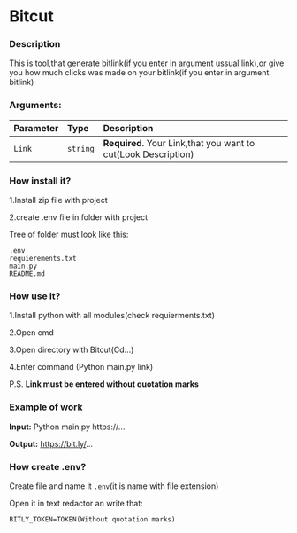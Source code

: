 # Bitcut
### Description
This is tool,that generate bitlink(if you enter in argument ussual link),or give you how much clicks was made on your bitlink(if you enter in argument bitlink)
### Arguments:
| Parameter|   Type   |                          Description                           |
| :------- | :------- | :------------------------------------------------------------- |
|  `Link`  | `string` | **Required**. Your Link,that you want to cut(Look Description) |

### How install it?

1.Install zip file with project

2.create .env file in folder with project

Tree of folder must look like this:

```
.env
requierements.txt
main.py
README.md
```

### How use it?
1.Install python with all modules(check requierments.txt)

2.Open cmd

3.Open directory with Bitcut(Cd...)

4.Enter command (Python main.py link)

P.S. **Link must be entered without quotation marks**

### Example of work

**Input:** Python main.py https://...

**Output:** https://bit.ly/...

### How create .env?
Create file and name it `.env`(it is name with file extension)

Open it in text redactor an write that:

`BITLY_TOKEN=TOKEN(Without quotation marks) `
